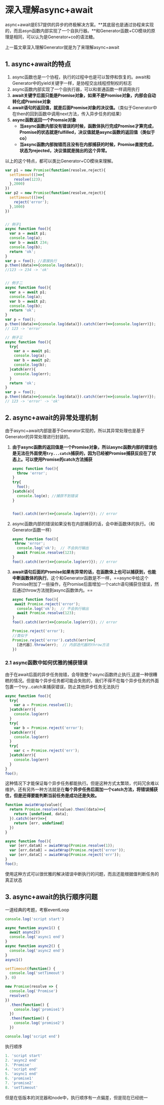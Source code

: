 # 深入理解async+await

async+await是ES7提供的异步的终极解决方案。**其底层也是通过协程来实现的，而且asyn函数内部实现了一个自执行器。**和Generator函数+CO模块的原理是相同，可以认为是Generator+co的语法糖。

上一篇文章深入理解Generator就是为了来理解async+await

## 1. async+await的特点

1. async函数也是一个协程，执行的过程中也是可以暂停和恢复的。await和Generator中的yield关键字一样，是协程交出线程控制权的标志
2. async函数内部实现了一个自执行器，可以和普通函数一样调用执行
3. **await关键字后面只能是Promise对象，如果不是Promise对象，内部会自动转化成Promise对象**
4. **await语句的返回值，就是后面Promise对象的决议值。**（类似于Generator中在then的回到函数中调用next方法，传入异步任务的结果）
5. **async函数返回一个Promsie对象**
   - **当async函数内部没有错误的时候，函数体执行完成Promise才算完成，Promise的状态就是fulfilled，决议值就是async函数的返回值（类似于co）**
   - **当async函数内部抛错而且没有在内部捕获的时候，Promise直接完成，状态为rejected，决议值就是抛出的这个异常。**

以上的这个特点，都可以类比Generator+CO模块来理解。

```js
var p1 = new Promise(function(resolve,reject){
  setTimeout(()=>{
    resolve(123);
  },2000)
})
var p2 = new Promise(function(resolve,reject){
  setTimeout(()=>{
    reject('error');
  },1000)
})


// 例子1
async function foo(){
  var a = await p1;
  console.log(a);
  var b = await 234;
  console.log(b);
  return 'ok';
}
var p = foo(); //直接执行
p.then((data)=>{console.log(data)});
//123 -> 234 -> 'ok'


// 例子二
async function foo(){
  var a = await p1;
  console.log(a);
  var b = await p2;
  console.log(b);
  return 'ok';
}
var p = foo(); 
p.then((data)=>{console.log(data)}).catch((err)=>{console.log(err)});
// 123 -> 'error'

// 例子三
async function foo(){
  try{
    var a = await p1;
  	console.log(a);
  	var b = await p2;
  	console.log(b);
  }catch(err){
    console.log(err);
  }
  return 'ok';
}
var p = foo(); 
p.then((data)=>{console.log(data)}).catch((err)=>{console.log(err)});
// 123 -> 'error' -> 'ok'
```

## 2. async+await的异常处理机制

由于async+await内部是基于Generator实现的，所以其异常处理也是基于Generator的异常处理进行封装的。

1. **由于async函数的返回值是一个Promise对象，所以async函数内部的错误也是无法在外面使用`try...catch`捕获的，因为已经被Promise捕获反应在了状态上。可以使用Promise的catch方法捕获**

   ```js
   async function foo(){
     throw 'error';
   }
   try{
     foo();
   }catch(e){
     console.log(e); //捕获不到错误
   }
   
   
   foo().catch((err)=>{console.log(err)}); // error
   ```

2. async函数内部的错误如果没有在内部捕获的话，会中断函数体的执行。（和Generator函数一样）

   ```js
   async function foo(){
   	throw 'error';
     console.log('ok');  // 不会执行输出
     await Promise.resolve(123);
   }
   foo().catch((err)=>{console.log(err)}); // error
   ```

3. **await语句后面的Promise如果有异常的话，在函数体上也可以捕获到，也能中断函数体的执行**。这个和Generator函数是不一样，==async中给这个Promise附加了一些操作，在Promise后面增加一个catch语句捕获住错误，然后通过throw方法抛到async函数体内。==

   ```js
   async function foo(){
   	await Promise.reject('error');
     console.log('ok');  // 不会执行输出
     await Promise.resolve(123);
   }
   foo().catch((err)=>{console.log(err)}); // error
   
   Promise.reject('error');
   //类似于
   Promise.reject('error').catch((err)=>{
     [迭代器].throw(err);  // 内部迭代器的throw方法
   })
   ```

### 2.1 async函数中如何优雅的捕获错误

由于在await后面的异步任务抛错，会导致整个async函数终止执行,这是一种很糟糕的情况。但是每个异步任务都可能会失败的，我们不得不在每个异步任务的外面包裹一个try...catch来捕获错误，防止其他异步任务无法执行

```js
async function foo(){
  try{
    var a = Promise.resolve(1);
  }catch(err){
    console.log(err)
  }
  try{
    var b = Promise.reject('error');
  }catch(err){
    console.log(err)
  }
  try{
    var c = Promise.reject('err');
  }catch(err){
    console.log(err)
  }
}
foo();
```

这种情况下才能保证每个异步任务都能执行。但是这种方式太繁琐，代码冗余难以维护。还有另外一种方法就是在**每个异步任务后面加一个catch方法，将错误捕获住，但是还得要能判断当前任务是成功还是失败。**

```js
function awiatWrap(value){
  return Promise.resolve(value).then((data)=>{
    return [undefined, data];
  }).catch((err)=>{
    return [err, undefined]
  })
}

async function foo(){
  var [err,dataA] = awiatWrap(Promise.resolve(1));
  var [err,dataB] = awiatWrap(Promise.reject('error'));
  var [err,dataC] = awiatWrap(Promise.reject('err'));
}
foo();
```

使用这种方式可以很优雅的解决错误中断执行的问题，而且还能根据值判断任务的真正状态

## 3. async+await的执行顺序问题

一道经典的考题，考察eventLoop

```js
console.log('script start')

async function async1() {
  await async2()
  console.log('async1 end')
}
async function async2() {
  console.log('async2 end')
}
async1()

setTimeout(function() {
  console.log('setTimeout')
}, 0)

new Promise(resolve => {
  console.log('Promise')
  resolve()
})
  .then(function() {
    console.log('promise1')
  })
  .then(function() {
    console.log('promise2')
  })

console.log('script end')
```

执行顺序

```js
1. 'script start'
2. 'async2 end'
3. 'Promise'
4. 'script end'
5. 'async1 end'
6. 'promise1'
7. 'promise2'
8. 'setTimeout'
```

但是在低版本的浏览器和node中，执行顺序有一点偏差，但是现在已经统一